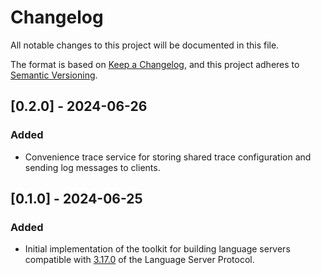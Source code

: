# Changelog

All notable changes to this project will be documented in this file.

The format is based on [Keep a Changelog](https://keepachangelog.com/en/1.0.0/),
and this project adheres to [Semantic Versioning](https://semver.org/spec/v2.0.0.html).

## [0.2.0] - 2024-06-26

### Added

- Convenience trace service for storing shared trace configuration and sending log messages to clients.

## [0.1.0] - 2024-06-25

### Added

- Initial implementation of the toolkit for building language servers compatible with [3.17.0](https://microsoft.github.io/language-server-protocol/specifications/lsp/3.17/specification/) of the Language Server Protocol.
